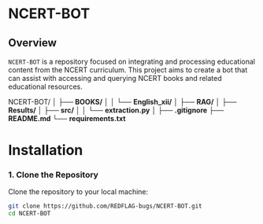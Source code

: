 # NCERT-BOT

## Overview

`NCERT-BOT` is a repository focused on integrating and processing educational content from the NCERT curriculum. This project aims to create a bot that can assist with accessing and querying NCERT books and related educational resources.

NCERT-BOT/
│
├── **BOOKS/**
│ │ └── **English_xii/**
│
├── **RAG/**
│
├── **Results/**
│
├── **src/**
│ │ └── **extraction.py**
│
├── **.gitignore**
├── **README.md**
└── **requirements.txt**

# Installation

### 1. Clone the Repository

Clone the repository to your local machine:

```bash
git clone https://github.com/REDFLAG-bugs/NCERT-BOT.git
cd NCERT-BOT
